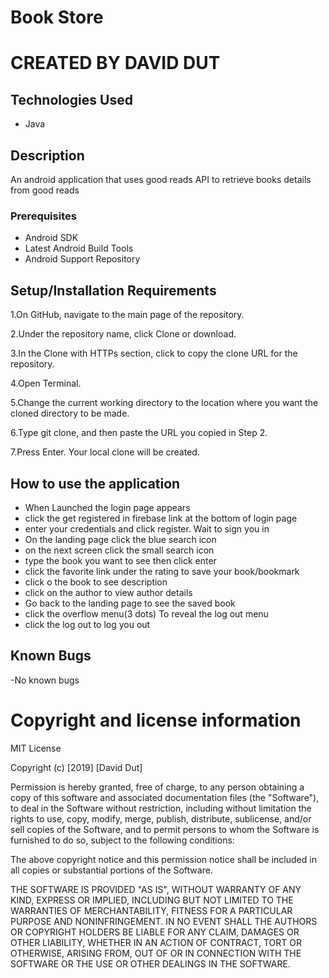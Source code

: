 # Book Store

# CREATED BY DAVID DUT

## Technologies Used
- Java

## Description
  An android application that uses good reads API to retrieve books details from good reads


### Prerequisites
   - Android SDK
   - Latest Android Build Tools
   - Android Support Repository
## Setup/Installation Requirements 
   1.On GitHub, navigate to the main page of the repository.
   
   2.Under the repository name, click Clone or download.
   
   3.In the Clone with HTTPs section, click to copy the clone URL for the repository.
   
   4.Open Terminal.
   
   5.Change the current working directory to the location where you want the cloned directory to be made.
   
   6.Type git clone, and then paste the URL you copied in Step 2.
   
   7.Press Enter. Your local clone will be created.
   
## How to use the application 
- When Launched the login page appears
- click the get registered in firebase link at the bottom of login page
- enter your credentials and click register. Wait to sign you in
- On the landing page click the blue search icon
- on the next screen click the small search icon
- type the book you want to see then click enter
- click the favorite link under the rating to save your book/bookmark
- click o the book to see description
- click on the author to view author details
- Go back to the landing page to see the saved book
- click the overflow menu(3 dots) To reveal the log out menu
- click the log out to log you out
## Known Bugs
-No known bugs

# Copyright and license information
MIT License

Copyright (c) [2019] [David Dut]

Permission is hereby granted, free of charge, to any person obtaining a copy of this software and associated documentation files (the "Software"), to deal in the Software without restriction, including without limitation the rights to use, copy, modify, merge, publish, distribute, sublicense, and/or sell copies of the Software, and to permit persons to whom the Software is furnished to do so, subject to the following conditions:

The above copyright notice and this permission notice shall be included in all copies or substantial portions of the Software.

THE SOFTWARE IS PROVIDED "AS IS", WITHOUT WARRANTY OF ANY KIND, EXPRESS OR IMPLIED, INCLUDING BUT NOT LIMITED TO THE WARRANTIES OF MERCHANTABILITY, FITNESS FOR A PARTICULAR PURPOSE AND NONINFRINGEMENT. IN NO EVENT SHALL THE AUTHORS OR COPYRIGHT HOLDERS BE LIABLE FOR ANY CLAIM, DAMAGES OR OTHER LIABILITY, WHETHER IN AN ACTION OF CONTRACT, TORT OR OTHERWISE, ARISING FROM, OUT OF OR IN CONNECTION WITH THE SOFTWARE OR THE USE OR OTHER DEALINGS IN THE SOFTWARE.
